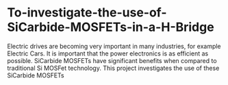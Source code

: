 # To-investigate-the-use-of-SiCarbide-MOSFETs-in-a-H-Bridge
Electric drives are becoming very important in many industries, for example Electric Cars. It is important that the power electronics is as efficient as possible. SiCarbide MOSFETs have significant benefits when compared to traditional Si MOSFet technology. This project investigates the use of these SiCarbide MOSFETs
